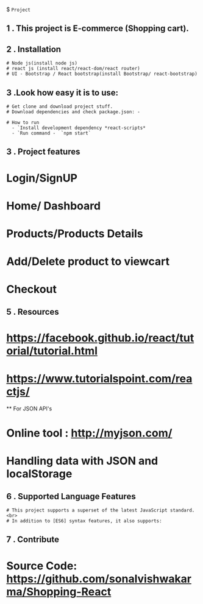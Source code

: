 $ `Project `

1 . This project is E-commerce (Shopping cart).
--------


2 . Installation
------------

    # Node js(install node js)
    # react js (install react/react-dom/react router)
    # UI - Bootstrap / React bootstrap(install Bootstrap/ react-bootstrap)


3 .Look how easy it is to use:
--------

    # Get clone and download project stuff.
    # Download dependencies and check package.json: -
     
    # How to run 
      - `Install development dependency *react-scripts*
      - `Run command -  `npm start`

3 . Project features
--------

  #  Login/SignUP
  #  Home/ Dashboard
  #  Products/Products Details
  #  Add/Delete product to viewcart
  #  Checkout


5 . Resources
---------
  # https://facebook.github.io/react/tutorial/tutorial.html
  # https://www.tutorialspoint.com/reactjs/  

  ** For JSON API's
 
  # Online tool : http://myjson.com/
  # Handling data with JSON and localStorage

6 .  Supported Language Features
----------

    # This project supports a superset of the latest JavaScript standard.<br>
    # In addition to [ES6] syntax features, it also supports:

7 . Contribute
----------

  # Source Code: https://github.com/sonalvishwakarma/Shopping-React
